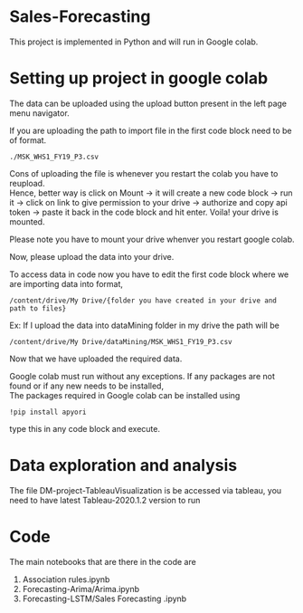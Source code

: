 # Sales-Forecasting

This project is implemented in Python and will run in Google colab. 

# Setting up project in google colab

The data can be uploaded using the upload button present in the left page menu navigator.

If you are uploading the path to import file in the first code block need to be of format.

`./MSK_WHS1_FY19_P3.csv`

Cons of uploading the file is whenever you restart the colab you have to reupload.  
Hence, better way is click on Mount -> it will create a new code block -> run it -> click on link to give permission to your drive -> authorize and copy api token -> paste it back in the code block and hit enter. Voila! your drive is mounted. 

Please note you have to mount your drive whenver you restart google colab. 

Now, please upload the data into your drive.

To access data in code now you have to edit the first code block where we are importing data into format,

`/content/drive/My Drive/{folder you have created in your drive and path to files}`

Ex: If I upload the data into dataMining folder in my drive the path will be

`/content/drive/My Drive/dataMining/MSK_WHS1_FY19_P3.csv`

Now that we have uploaded the required data.  

Google colab must run without any exceptions. 
If any packages are not found or if any new needs to be installed,  
The packages required in Google colab can be installed using 
```
!pip install apyori
```
type this in any code block and execute. 

# Data exploration and analysis

The file DM-project-TableauVisualization is be accessed via tableau, you need to have latest Tableau-2020.1.2 version to run

# Code 
The main notebooks that are there in the code are 
1) Association rules.ipynb
2) Forecasting-Arima/Arima.ipynb
3) Forecasting-LSTM/Sales Forecasting .ipynb
